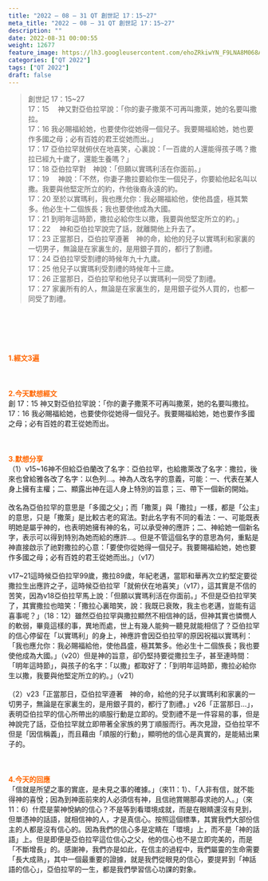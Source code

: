 ```yaml
---
title: "2022 – 08 – 31 QT 創世記 17：15~27"
meta_title: "2022 – 08 – 31 QT 創世記 17：15~27"
description: ""
date: 2022-08-31 00:00:55
weight: 12677
feature_image: https://lh3.googleusercontent.com/ehoZRkiwYN_F9LNA8M068AYxt73EavCZno-PD1cJRuf5BbSkQVUWr3gNEbt5kSs28Pb_Elg17kSrtf9ybWvojWoMV6I4tPM3vGRGDq6GkKkPdL2Gut4QAIw4-uykKUAtNiKgQKntvsU=w800
categories: ["QT 2022"]
tags: ["QT 2022"]
draft: false
---
```


<blockquote>創世記 17：15~27<br />
17：15 　神又對亞伯拉罕說：「你的妻子撒萊不可再叫撒萊，她的名要叫撒拉。<br />
17：16 我必賜福給她，也要使你從她得一個兒子。我要賜福給她，她也要作多國之母；必有百姓的君王從她而出。」<br />
17：17 亞伯拉罕就俯伏在地喜笑，心裏說：「一百歲的人還能得孩子嗎？撒拉已經九十歲了，還能生養嗎？」<br />
17：18 亞伯拉罕對　神說：「但願以實瑪利活在你面前。」<br />
17：19 　神說：「不然，你妻子撒拉要給你生一個兒子，你要給他起名叫以撒。我要與他堅定所立的約，作他後裔永遠的約。<br />
17：20 至於以實瑪利，我也應允你：我必賜福給他，使他昌盛，極其繁多。他必生十二個族長；我也要使他成為大國。<br />
17：21 到明年這時節，撒拉必給你生以撒，我要與他堅定所立的約。」<br />
17：22 　神和亞伯拉罕說完了話，就離開他上升去了。<br />
17：23 正當那日，亞伯拉罕遵著　神的命，給他的兒子以實瑪利和家裏的一切男子，無論是在家裏生的，是用銀子買的，都行了割禮。<br />
17：24 亞伯拉罕受割禮的時候年九十九歲。<br />
17：25 他兒子以實瑪利受割禮的時候年十三歲。<br />
17：26 正當那日，亞伯拉罕和他兒子以實瑪利一同受了割禮。<br />
17：27 家裏所有的人，無論是在家裏生的，是用銀子從外人買的，也都一同受了割禮。</blockquote><br />
&nbsp;<br />
<br />
&nbsp;<br />
<br />
<span style="color: #ff6600;"><strong>1.經文3遍</strong></span><br />
<br />
&nbsp;<br />
<br />
<span style="color: #ff6600;"><strong>2.今天默想經文<br />
</strong></span>創 17：15 神又對亞伯拉罕說：「你的妻子撒萊不可再叫撒萊，她的名要叫撒拉。<br />
17：16 我必賜福給她，也要使你從她得一個兒子。我要賜福給她，她也要作多國之母；必有百姓的君王從她而出。<br />
<br />
&nbsp;<br />
<br />
<strong><span style="color: #ff6600;">3.默想分享<br />
</span></strong>（1）v15~16神不但給亞伯蘭改了名字：亞伯拉罕，也給撒萊改了名字：撒拉，後來也曾給雅各改了名字：以色列…。神為人改名字的意義，可能：一、代表在某人身上擁有主權；二、顯露出神在這人身上特別的旨意；三、帶下一個新的開始。<br />
<br />
改名為亞伯拉罕的意思是「多國之父」；而「撒萊」與「撒拉」一樣，都是「公主」的意思，只是「撒萊」是比較古老的寫法。對此名字有不同的看法：一、可能既表明她是屬乎神的，也表明她擁有神的名，可以承受神的應許；二、神給她一個新名字，表示可以得到特別為她而給的應許…。但是不管這個名字的意思為何，重點是神直接啟示了祂對撒拉的心意：「要使你從她得一個兒子。我要賜福給她，她也要作多國之母；必有百姓的君王從她而出。」（v17）<br />
<br />
v17~21這時候亞伯拉罕99歲，撒拉89歲，年紀老邁，當耶和華再次立約堅定要從撒拉生出應許之子，這時候亞伯拉罕「就俯伏在地喜笑」（v17），這其實是不信的苦笑，因為v18亞伯拉罕馬上說：「但願以實瑪利活在你面前。」不但是亞伯拉罕笑了，其實撒拉也暗笑：「撒拉心裏暗笑，說：我既已衰敗，我主也老邁，豈能有這喜事呢？」（18：12）雖然亞伯拉罕與撒拉顯然不相信神的話，但神其實也憐憫人的軟弱，畢竟這樣的事，異地而處，世上有幾人能夠一聽見就能相信了？亞伯拉罕的信心停留在「以實瑪利」的身上，神應許會因亞伯拉罕的原因祝福以實瑪利：「我也應允你：我必賜福給他，使他昌盛，極其繁多。他必生十二個族長；我也要使他成為大國。」（v20）但是神的旨意，卻仍堅持要從撒拉生子，甚至連時間：「明年這時節」，與孩子的名字：「以撒」都取好了：「到明年這時節，撒拉必給你生以撒，我要與他堅定所立的約。」（v21）<br />
<br />
（2）v23「正當那日，亞伯拉罕遵著　神的命，給他的兒子以實瑪利和家裏的一切男子，無論是在家裏生的，是用銀子買的，都行了割禮。」v26「正當那日…」，表明亞伯拉罕的信心所帶出的順服行動是立即的。受割禮不是一件容易的事，但是神說完了話，亞伯拉罕就立即帶著全家族的男丁順服而行。再次見證，亞伯拉罕不但是「因信稱義」，而且藉由「順服的行動」，顯明他的信心是真實的，是能結出果子的。<br />
<br />
&nbsp;<br />
<br />
<strong><span style="color: #ff6600;">4.今天的回應<br />
</span></strong>「信就是所望之事的實底，是未見之事的確據。」（來11：1）、「人非有信，就不能得神的喜悅；因為到神面前來的人必須信有神，且信祂賞賜那尋求祂的人。」（來11：6）什麼是蒙神悅納的信心？不是等到看環境成就，而是在眼睛還沒有見到，但單憑神的話語，就相信神的人，才是真信心。按照這個標準，其實我們大部份信主的人都是沒有信心的。因為我們的信心多是定睛在「環境」上，而不是「神的話語」上。但是即便是亞伯拉罕這位信心之父，他的信心也不是立即完美的，而是「不斷增長」的。感謝神，我們亦是如此，在信主的過程中，我們屬靈的生命需要「長大成熟」，其中一個最重要的證據，就是我們從眼見的信心，要提昇到「神話語的信心」，亞伯拉罕的一生，都是我們學習信心功課的對象。<br />
<br />
&nbsp;<br />
<br />
&nbsp;<br />
<br />
&nbsp;
        